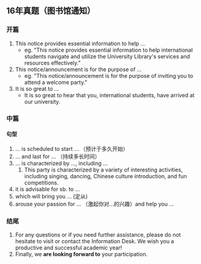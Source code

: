 
## 16年真题（图书馆通知）
### 开篇

1. This notice provides essential information to help ...
   - eg. "This notice provides essential information to help international students navigate and utilize the University Library's services and resources effectively."
2. This notice/announcement is for the purpose of ...
   * eg. "This notice/announcement is for the purpose of inviting you to attend a welcome party."
3. It is so great to ...
   * It is so great to hear that you, international students, have arrived at our university.

### 中篇

#### 句型

1. ... is scheduled to start ... （预计于多久开始）
2. ... and last for ... （持续多长时间）
3. ... is characterized by ..., including ...
   1. This party is characterized by a variety of interesting activities, including singing, dancing, Chinese culture introduction, and fun competitions.
4. it is advisable for sb. to ...
5. which will bring you ... (定从)
6. arouse your passion for ... （激起你对...的兴趣）and help you ...

### 结尾

1. For any questions or if you need further assistance, please do not hesitate to visit or contact the Information Desk. We wish you a productive and successful academic year!
2. Finally, we **are looking forward to** your participation.
